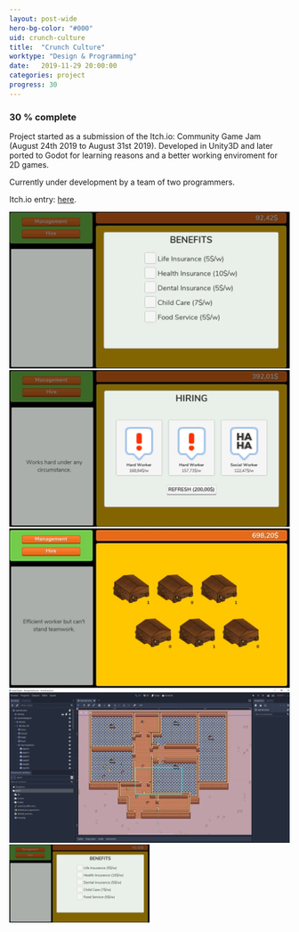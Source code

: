 ```yaml
---
layout: post-wide
hero-bg-color: "#000"
uid: crunch-culture
title:  "Crunch Culture"
worktype: "Design & Programming"
date:   2019-11-29 20:00:00
categories: project
progress: 30
---
```


<h3>30 % complete</h3>

<p>
	Project started as a submission of the Itch.io: Community Game Jam (August 24th 2019 to August 31st 2019). Developed in Unity3D and later ported to Godot for learning reasons and a better working enviroment for 2D games.
</p>
<p>
	Currently under development by a team of two programmers.
</p>
<p>
	Itch.io entry: <a href="https://santimod.itch.io/crunch-culture" target="new_"> here</a>.
</p>

<div class="responsive">
	<div class="gallery">
		<img src="/images/portfolio/crunch-culture/1.jpg" alt="">
	</div>
</div>
<div class="responsive">
	<div class="gallery">
		<img src="/images/portfolio/crunch-culture/2.jpg" alt="">
	</div>
</div>
<div class="responsive">
	<div class="gallery">
		<img src="/images/portfolio/crunch-culture/3.jpg" alt="">
	</div>
</div>
<div class="responsive">
	<div class="gallery">
		<img src="/images/portfolio/crunch-culture/4.jpg" alt="">
	</div>
</div>

<div class="clearfix"></div>

<div class="showcase">
  <img style="width:50%" src="1.jpg" alt="">
</div>

<!--
<div class="showcase">
  <img style="width:50%" src="/images/portfolio/crunch-culture/1.jpg" alt="">
  <img style="width:50%" src="/images/portfolio/crunch-culture/2.jpg" alt="">
  <img style="width:50%" src="/images/portfolio/crunch-culture/3.jpg" alt="">
  <img style="width:50%" src="/images/portfolio/crunch-culture/4.jpg" alt="">
</div>
-->
